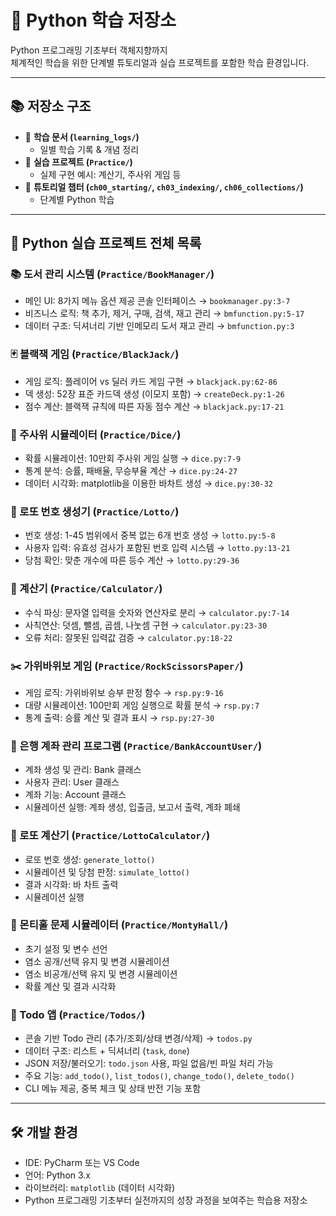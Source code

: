 # 🚀 Python 학습 저장소
Python 프로그래밍 기초부터 객체지향까지  
체계적인 학습을 위한 단계별 튜토리얼과 실습 프로젝트를 포함한 학습 환경입니다.

---

## 📚 저장소 구조
- 📖 **학습 문서 (`learning_logs/`)**  
  - 일별 학습 기록 & 개념 정리
- 🎯 **실습 프로젝트 (`Practice/`)**  
  - 실제 구현 예시: 계산기, 주사위 게임 등
- 📝 **튜토리얼 챕터 (`ch00_starting/`, `ch03_indexing/`, `ch06_collections/`)**  
  - 단계별 Python 학습

---

## 🚀 Python 실습 프로젝트 전체 목록

### 📚 도서 관리 시스템 (`Practice/BookManager/`)
- 메인 UI: 8가지 메뉴 옵션 제공 콘솔 인터페이스 → `bookmanager.py:3-7`
- 비즈니스 로직: 책 추가, 제거, 구매, 검색, 재고 관리 → `bmfunction.py:5-17`
- 데이터 구조: 딕셔너리 기반 인메모리 도서 재고 관리 → `bmfunction.py:3`

### 🃏 블랙잭 게임 (`Practice/BlackJack/`)
- 게임 로직: 플레이어 vs 딜러 카드 게임 구현 → `blackjack.py:62-86`
- 덱 생성: 52장 표준 카드덱 생성 (이모지 포함) → `createDeck.py:1-26`
- 점수 계산: 블랙잭 규칙에 따른 자동 점수 계산 → `blackjack.py:17-21`

### 🎲 주사위 시뮬레이터 (`Practice/Dice/`)
- 확률 시뮬레이션: 10만회 주사위 게임 실행 → `dice.py:7-9`
- 통계 분석: 승률, 패배율, 무승부율 계산 → `dice.py:24-27`
- 데이터 시각화: matplotlib을 이용한 바차트 생성 → `dice.py:30-32`

### 🎰 로또 번호 생성기 (`Practice/Lotto/`)
- 번호 생성: 1-45 범위에서 중복 없는 6개 번호 생성 → `lotto.py:5-8`
- 사용자 입력: 유효성 검사가 포함된 번호 입력 시스템 → `lotto.py:13-21`
- 당첨 확인: 맞춘 개수에 따른 등수 계산 → `lotto.py:29-36`

### 🧮 계산기 (`Practice/Calculator/`)
- 수식 파싱: 문자열 입력을 숫자와 연산자로 분리 → `calculator.py:7-14`
- 사칙연산: 덧셈, 뺄셈, 곱셈, 나눗셈 구현 → `calculator.py:23-30`
- 오류 처리: 잘못된 입력값 검증 → `calculator.py:18-22`

### ✂️ 가위바위보 게임 (`Practice/RockScissorsPaper/`)
- 게임 로직: 가위바위보 승부 판정 함수 → `rsp.py:9-16`
- 대량 시뮬레이션: 100만회 게임 실행으로 확률 분석 → `rsp.py:7`
- 통계 출력: 승률 계산 및 결과 표시 → `rsp.py:27-30`

### 🏦 은행 계좌 관리 프로그램 (`Practice/BankAccountUser/`)
* 계좌 생성 및 관리: Bank 클래스
* 사용자 관리: User 클래스
* 계좌 기능: Account 클래스
* 시뮬레이션 실행: 계좌 생성, 입출금, 보고서 출력, 계좌 폐쇄

### 🎰 로또 계산기 (`Practice/LottoCalculator/`)
* 로또 번호 생성: `generate_lotto()`
* 시뮬레이션 및 당첨 판정: `simulate_lotto()`
* 결과 시각화: 바 차트 출력
* 시뮬레이션 실행

### 🎩 몬티홀 문제 시뮬레이터 (`Practice/MontyHall/`)
* 초기 설정 및 변수 선언
* 염소 공개/선택 유지 및 변경 시뮬레이션
* 염소 비공개/선택 유지 및 변경 시뮬레이션
* 확률 계산 및 결과 시각화

### 📝 Todo 앱 (`Practice/Todos/`)
* 콘솔 기반 Todo 관리 (추가/조회/상태 변경/삭제) → `todos.py`
* 데이터 구조: 리스트 + 딕셔너리 (`task`, `done`)
* JSON 저장/불러오기: `todo.json` 사용, 파일 없음/빈 파일 처리 가능
* 주요 기능: `add_todo()`, `list_todos()`, `change_todo()`, `delete_todo()`
* CLI 메뉴 제공, 중복 체크 및 상태 반전 기능 포함
---

## 🛠️ 개발 환경
- IDE: PyCharm 또는 VS Code  
- 언어: Python 3.x  
- 라이브러리: `matplotlib` (데이터 시각화)  
- Python 프로그래밍 기초부터 실전까지의 성장 과정을 보여주는 학습용 저장소
